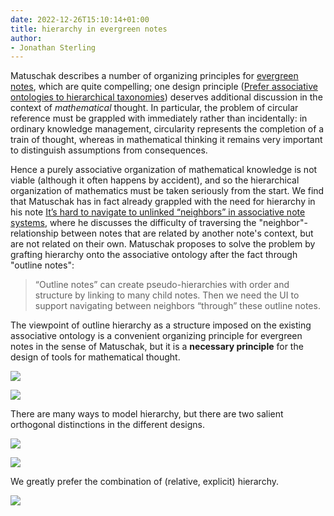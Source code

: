```yaml
---
date: 2022-12-26T15:10:14+01:00
title: hierarchy in evergreen notes
author:
- Jonathan Sterling
---
```


Matuschak describes a number of organizing principles for [evergreen notes](tfmt-0003), which are quite compelling; one design principle ([Prefer associative ontologies to hierarchical taxonomies](https://notes.andymatuschak.org/Evergreen_notes?stackedNotes=z29hLZHiVt7W2uss2uMpSZquAX5T6vaeSF6Cy)) deserves additional discussion in the context of *mathematical* thought. In particular, the problem of circular reference must be grappled with immediately rather than incidentally: in ordinary knowledge management, circularity represents the completion of a train of thought, whereas in mathematical thinking it remains very important to distinguish assumptions from consequences.

Hence a purely associative organization of mathematical knowledge is not viable (although it often happens by accident), and so the hierarchical organization of mathematics must be taken seriously from the start. We find that Matuschak has in fact already grappled with the need for hierarchy in his note [It’s hard to navigate to unlinked “neighbors” in associative note systems](https://notes.andymatuschak.org/Evergreen_notes?stackedNotes=z29hLZHiVt7W2uss2uMpSZquAX5T6vaeSF6Cy&stackedNotes=zT6iA52811NuLvbU9W8ixeDc3KUqyCT1wN8), where he discusses the difficulty of traversing the "neighbor"-relationship between notes that are related by another note's context, but are not related on their own. Matuschak proposes to solve the problem by grafting hierarchy onto the associative ontology after the fact through "outline notes":

> “Outline notes” can create pseudo-hierarchies with order and structure by linking to many child notes. Then we need the UI to support navigating between neighbors “through” these outline notes.

The viewpoint of outline hierarchy as a structure imposed on the existing associative ontology is a convenient organizing principle for evergreen notes in the sense of Matuschak, but it is a **necessary principle** for the design of tools for mathematical thought.

![](tfmt-0006)

![](tfmt-0009)


There are many ways to model hierarchy, but there are two salient orthogonal distinctions in the different designs.

![](tfmt-000B)

![](tfmt-000D)

We greatly prefer the combination of (relative, explicit) hierarchy.

![](tfmt-000C)
